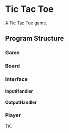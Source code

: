 # Tic Tac Toe

A Tic Tac Toe game.


## Program Structure

### Game

### Board

### Interface

#### InputHandler

#### OutputHandler

### Player
TK.
